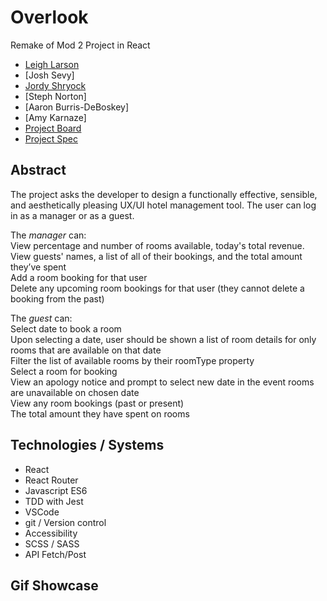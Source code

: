 # Overlook 
Remake of Mod 2 Project in React

- [Leigh Larson](https://github.com/leighlars)
- [Josh Sevy]
- [Jordy Shryock](https://github.com/jordy1611)
- [Steph Norton]
- [Aaron Burris-DeBoskey]
- [Amy Karnaze]
- [Project Board](https://github.com/leighlars/overlook-solo/projects)
- [Project Spec](https://frontend.turing.io/projects/overlook.html)

## Abstract 

The project asks the developer to design a functionally effective, sensible, and aesthetically pleasing UX/UI hotel management tool. The user can log in as a manager or as a guest. 

The <i>manager</i> can: </br>
View percentage and number of rooms available, today's total revenue. </br>
View guests' names, a list of all of their bookings, and the total amount they’ve spent </br>
Add a room booking for that user </br>
Delete any upcoming room bookings for that user (they cannot delete a booking from the past)

The <i>guest</i> can:</br>
Select date to book a room </br>
Upon selecting a date, user should be shown a list of room details for only rooms that are available on that date </br>
Filter the list of available rooms by their roomType property </br>
Select a room for booking </br>
View an apology notice and prompt to select new date in the event rooms are unavailable on chosen date </br>
View any room bookings (past or present) </br>
The total amount they have spent on rooms </br>

## Technologies / Systems
- React 
- React Router
- Javascript ES6
- TDD with Jest
- VSCode 
- git / Version control
- Accessibility 
- SCSS / SASS
- API Fetch/Post

## Gif Showcase
